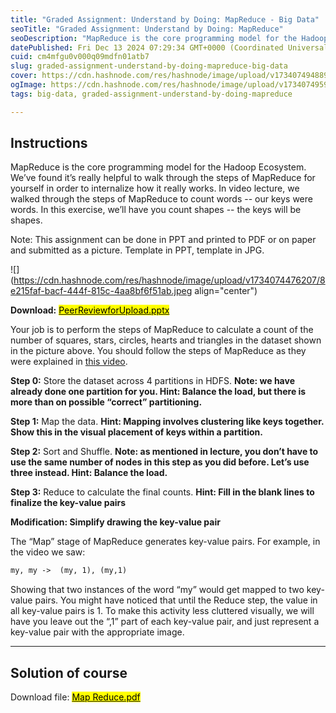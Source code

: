 ```yaml
---
title: "Graded Assignment: Understand by Doing: MapReduce - Big Data"
seoTitle: "Graded Assignment: Understand by Doing: MapReduce"
seoDescription: "MapReduce is the core programming model for the Hadoop Ecosystem. We’ve found it’s really helpful to walk through the steps of MapReduce for yourself in ord"
datePublished: Fri Dec 13 2024 07:29:34 GMT+0000 (Coordinated Universal Time)
cuid: cm4mfgu0v000q09mdfn01atb7
slug: graded-assignment-understand-by-doing-mapreduce-big-data
cover: https://cdn.hashnode.com/res/hashnode/image/upload/v1734074948891/6f38098a-3811-47da-981c-ffb72941f033.png
ogImage: https://cdn.hashnode.com/res/hashnode/image/upload/v1734074959726/e9153a2a-48ff-4c08-a09d-7a620600b03a.png
tags: big-data, graded-assignment-understand-by-doing-mapreduce

---
```


## Instructions

MapReduce is the core programming model for the Hadoop Ecosystem. We’ve found it’s really helpful to walk through the steps of MapReduce for yourself in order to internalize how it really works. In video lecture, we walked through the steps of MapReduce to count words -- our keys were words. In this exercise, we’ll have you count shapes -- the keys will be shapes.

Note: This assignment can be done in PPT and printed to PDF or on paper and submitted as a picture. Template in PPT, template in JPG.

![](https://cdn.hashnode.com/res/hashnode/image/upload/v1734074476207/8e215faf-bacf-444f-815c-4aa8bf6f51ab.jpeg align="center")

**Download:** [<mark>PeerReviewforUpload.pptx</mark>](https://github.com/ePlus-DEV/storage/blob/main/big-data/graded-assignment-understand-by-doing-map-reduce/PeerReviewforUpload.pptx)

Your job is to perform the steps of MapReduce to calculate a count of the number of squares, stars, circles, hearts and triangles in the dataset shown in the picture above. You should follow the steps of MapReduce as they were explained in [this video](https://www.coursera.org/learn/big-data-introduction/lecture/pL4NH/mapreduce-simple-programming-for-big-results).

**Step 0:** Store the dataset across 4 partitions in HDFS. **Note: we have already done one partition for you. Hint: Balance the load, but there is more than on possible “correct” partitioning.**

**Step 1:** Map the data. **Hint: Mapping involves clustering like keys together. Show this in the visual placement of keys within a partition.**

**Step 2:** Sort and Shuffle. **Note: as mentioned in lecture, you don’t have to use the same number of nodes in this step as you did before. Let’s use three instead. Hint: Balance the load.**

**Step 3:** Reduce to calculate the final counts. **Hint: Fill in the blank lines to finalize the key-value pairs**

**Modification: Simplify drawing the key-value pair**

The “Map” stage of MapReduce generates key-value pairs. For example, in the video we saw:

```apache
my, my ->  (my, 1), (my,1)
```

Showing that two instances of the word “my” would get mapped to two key-value pairs. You might have noticed that until the Reduce step, the value in all key-value pairs is 1. To make this activity less cluttered visually, we will have you leave out the “,1” part of each key-value pair, and just represent a key-value pair with the appropriate image.

---

## **Solution of course**

Download file: [<mark>Map Reduce.pdf</mark>](https://github.com/ePlus-DEV/storage/blob/main/big-data/graded-assignment-understand-by-doing-map-reduce/map%20reduce.pdf)